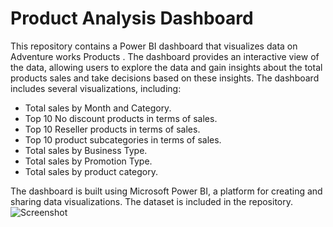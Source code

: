# Product Analysis Dashboard 
This repository contains a Power BI dashboard that visualizes data on Adventure works Products . The dashboard provides an interactive view of the data, allowing users to explore the data and gain insights about the total products sales and take decisions based on these insights.
The dashboard includes several visualizations, including:
- Total sales by Month and Category.
- Top 10 No discount  products in terms of sales.
- Top 10 Reseller products in terms of sales.
- Top 10 product subcategories in terms of sales.
- Total sales by Business Type.
- Total sales by Promotion Type.
- Total sales by product category.

The dashboard is built using Microsoft Power BI,  a platform for creating and sharing data visualizations.
The dataset is included in the repository. 
![Screenshot](https://github.com/Aishatoulba/Aishatoulba.github.io/blob/main/PBI_PROJECTS/product_report.png)
